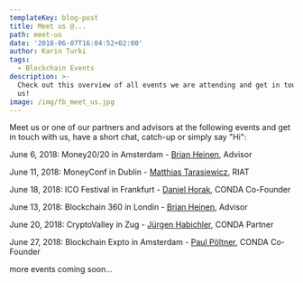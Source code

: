 ```yaml
---
templateKey: blog-post
title: Meet us @...
path: meet-us
date: '2018-06-07T16:04:52+02:00'
author: Karin Turki
tags:
  - Blockchain Events
description: >-
  Check out this overview of all events we are attending and get in touch with
  us!
image: /img/fb_meet_us.jpg
---
```

Meet us or one of our partners and advisors at the following events and get in touch with us, have a short chat, catch-up or simply say "Hi":

June 6, 2018: Money20/20 in Amsterdam - [Brian Heinen](https://www.linkedin.com/in/brianheinen/), Advisor

June 11, 2018: MoneyConf in Dublin - [Matthias Tarasiewicz](https://www.linkedin.com/in/parasew/), RIAT

June 18, 2018: ICO Festival in Frankfurt - [Daniel Horak](https://www.linkedin.com/in/danielhorak/), CONDA Co-Founder

June 13, 2018: Blockchain 360 in Londin - [Brian Heinen](https://www.linkedin.com/in/brianheinen/), Advisor

June 20, 2018: CryptoValley in Zug - [Jürgen Habichler](https://www.linkedin.com/in/juergenhabichler/), CONDA Partner

June 27, 2018: Blockchain Expto in Amsterdam - [Paul Pöltner](https://www.linkedin.com/in/poeltner/), CONDA Co-Founder

more events coming soon...
